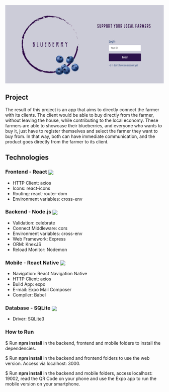 ![screenshot](https://github.com/saracorreia07/BlueberryBiz/blob/master/screenshot.png)

## Project
The result of this project is an app that aims to directly connect the farmer with its clients. The client would be able to buy directly from the farmer, without leaving the house, while contributing to the local economy. These farmers are able to showcase their blueberries, and everyone who wants to buy it, just have to register themselves and select the farmer they want to buy from. In that way, both can have immediate communication, and the product goes directly from the farmer to its client.

## Technologies
### Frontend - React <img width="50px" align="center" src="https://upload.wikimedia.org/wikipedia/commons/a/a7/React-icon.svg" hspace="0" />

<ul>
  <li>HTTP Client: axios</li>
  <li>Icons: react-icons</li>
  <li>Routing: react-router-dom</li>
  <li>Environment variables: cross-env</li>
</ul>

### Backend - Node.js <img width="50px" align="center" src="https://cdn2.iconfinder.com/data/icons/nodejs-1/512/nodejs-512.png" hspace="0" />

<ul>
  <li>Validation: celebrate</li>
  <li>Connect Middleware: cors</li>
  <li>Environment variables: cross-env</li>
  <li>Web Framework: Express</li>
  <li>ORM: KnexJS</li>
  <li>Reload Monitor: Nodemon</li>
</ul>
  
### Mobile - React Native <img width="50px" align="center" src="https://i0.wp.com/invotra.com/wp-content/uploads/2019/11/React-native-logo-transparent@2x.png?resize=300%2C300&ssl=1" hspace="0" />

<ul>
  <li>Navigation: React Navigation Native</li>
  <li>HTTP Client: axios</li>
  <li>Build App: expo</li>
  <li>E-mail: Expo Mail Composer</li>
  <li>Compiler: Babel</li>
</ul>

### Database - SQLite <img width="40px" align="center" src="https://cdn.icon-icons.com/icons2/512/PNG/512/dbs-sqlite_icon-icons.com_50904.png" hspace="0" />

<ul>
  <li>Driver: SQLite3</li>
</ul>

### How to Run

$ Run <strong>npm install</strong> in the backend, frontend and mobile folders to install the dependencies.

$ Run <strong>npm install</strong> in the backend and frontend folders to use the web version. Access via localhost: 3000.

$ Run <strong>npm install</strong> in the backend and mobile folders, access localhost: 19002, read the QR Code on your phone and use the Expo app to run the mobile version on your smartphone. 
